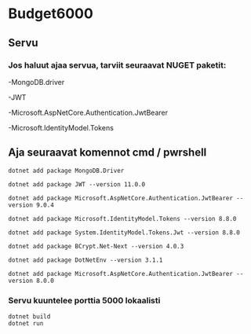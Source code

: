 # Budget6000

## Servu

### Jos haluut ajaa servua, tarviit seuraavat NUGET paketit:
-MongoDB.driver

-JWT

-Microsoft.AspNetCore.Authentication.JwtBearer

-Microsoft.IdentityModel.Tokens

## Aja seuraavat komennot cmd / pwrshell

```console
dotnet add package MongoDB.Driver

dotnet add package JWT --version 11.0.0

dotnet add package Microsoft.AspNetCore.Authentication.JwtBearer --version 9.0.4

dotnet add package Microsoft.IdentityModel.Tokens --version 8.8.0

dotnet add package System.IdentityModel.Tokens.Jwt --version 8.8.0

dotnet add package BCrypt.Net-Next --version 4.0.3

dotnet add package DotNetEnv --version 3.1.1

dotnet add package Microsoft.AspNetCore.Authentication.JwtBearer --version 8.0.0

```

### Servu kuuntelee porttia 5000 lokaalisti

```console
dotnet build
dotnet run
```
